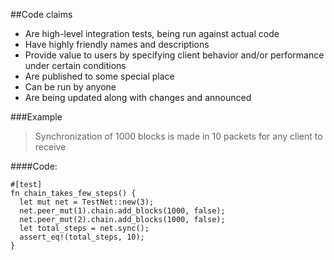 ##Code claims

  - Are high-level integration tests, being run against actual code
  - Have highly friendly names and descriptions
  - Provide value to users by specifying client behavior and/or performance under certain conditions
  - Are published to some special place
  - Can be run by anyone
  - Are being updated along with changes and announced

###Example

>	Synchronization of 1000 blocks is made in 10 packets for any client to receive

####Code:
	
```
#[test] 
fn chain_takes_few_steps() { 	
  let mut net = TestNet::new(3); 
  net.peer_mut(1).chain.add_blocks(1000, false); 	
  net.peer_mut(2).chain.add_blocks(1000, false); 	
  let total_steps = net.sync(); 	
  assert_eq!(total_steps, 10);
}
```

